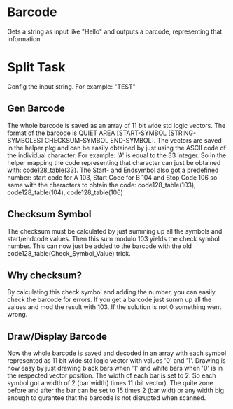 # Barcode
Gets a string as input like "Hello" and outputs a barcode, representing that information.

# Split Task
Config the input string. For example: "TEST"
## Gen Barcode
The whole barcode is saved as an array of 11 bit wide std logic vectors. The format of the barcode is QUIET AREA [START-SYMBOL [STRING-SYMBOLES] CHECKSUM-SYMBOL END-SYMBOL]. The vectors are saved in the helper pkg and can be easily obtained by just using the ASCII code of the individual character. For example: 'A' is equal to the 33 integer. So in the helper mapping the code representing that character can just be obtained with: code128_table(33).
The Start- and Endsymbol also got a predefined number: start code for A 103, Start Code for B 104 and Stop Code 106 so same with the characters to obtain the code: code128_table(103), code128_table(104), code128_table(106)  
## Checksum Symbol
The checksum must be calculated by just summing up all the symbols and start/endcode values. Then this sum modulo 103 yields the check symbol number. This can now just be added to the barcode with the old code128_table(Check_Symbol_Value) trick. 
## Why checksum? 
By calculating this check symbol and adding the number, you can easily check the barcode for errors. If you get a barcode just summ up all the values and mod the result with 103. If the solution is not 0 something went wrong. 
## Draw/Display Barcode
Now the whole barcode is saved and decoded in an array with each symbol represented as 11 bit wide std logic vector with values '0' and '1'. Drawing is now easy by just drawing black bars when '1' and white bars when '0' is in the respected vector position. The width of each bar is set to 2. So each symbol got a width of 2 (bar width)  times 11 (bit vector). The quite zone before and after the bar can be set to 15 times 2 (bar widt) or any width big enough to gurantee that the barcode is not disrupted when scanned. 
